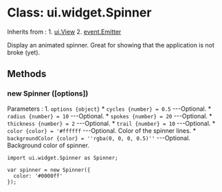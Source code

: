 # Class: ui.widget.Spinner

Inherits from
:    1. [ui.View](./ui-view.html)
     2. [event.Emitter](./event.html#class-event.emitter)

Display an animated spinner. Great for showing that the
application is not broke (yet).

## Methods

### new Spinner ([options])

Parameters
:    1. `options {object}`
	     * `cycles {number} = 0.5` ---Optional.
		 * `radius {number} = 10` ---Optional.
		 * `spokes {number} = 20` ---Optional.
		 * `thickness {number} = 2` ---Optional.
		 * `trail {number} = 10` ---Optional.
		 * `color {color} = '#ffffff` ---Optional. Color of the spinner lines.
		 * `backgroundColor {color} = ''rgba(0, 0, 0, 0.5)''` ---Optional. Background color of spinner.

~~~
import ui.widget.Spinner as Spinner;

var spinner = new Spinner({
  color: '#0000ff'
});
~~~
